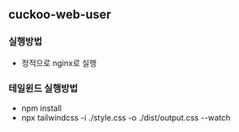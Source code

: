 ## cuckoo-web-user
### 실행방법 
 - 정적으로 nginx로 실행

### 테일윈드 실행방법
 - npm install
 - npx tailwindcss -i ./style.css -o ./dist/output.css --watch